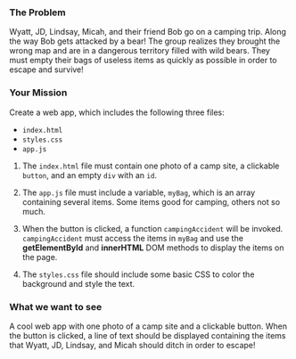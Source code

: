 ### The Problem

Wyatt, JD, Lindsay, Micah, and their friend Bob go on a camping trip. Along the way Bob gets attacked by a bear! The group realizes they brought the wrong map and are in a dangerous territory filled with wild bears. They must empty their bags of useless items as quickly as possible in order to escape and survive!

### Your Mission

Create a web app, which includes the following three files:
 + `index.html`
 + `styles.css`
 + `app.js`

1. The `index.html` file must contain one photo of a camp site, a clickable `button`, and an empty `div` with an `id`.

2. The `app.js` file must include a variable, `myBag`, which is an array containing several items. Some items good for camping, others not so much.

3. When the button is clicked, a function `campingAccident` will be invoked. `campingAccident` must access the items in `myBag` and use the **getElementById** and **innerHTML** DOM methods to display the items on the page.

4. The `styles.css` file should include some basic CSS to color the background and style the text.

### What we want to see

A cool web app with one photo of a camp site and a clickable button. When the button is clicked, a line of text should be displayed containing the items that Wyatt, JD, Lindsay, and Micah should ditch in order to escape!
